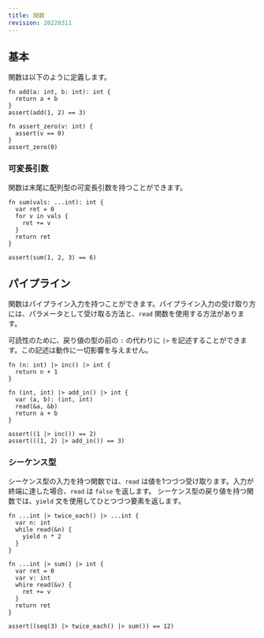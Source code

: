 ```yaml
---
title: 関数
revision: 20220311
---
```


## 基本

関数は以下のように定義します。

```
fn add(a: int, b: int): int {
  return a + b
}
assert(add(1, 2) == 3)

fn assert_zero(v: int) {
  assert(v == 0)
}
assert_zero(0)
```

### 可変長引数

関数は末尾に配列型の可変長引数を持つことができます。

```
fn sum(vals: ...int): int {
  var ret = 0
  for v in vals {
    ret += v
  }
  return ret
}

assert(sum(1, 2, 3) == 6)
```

## パイプライン

関数はパイプライン入力を持つことができます。パイプライン入力の受け取り方には、パラメータとして受け取る方法と、`read` 関数を使用する方法があります。

可読性のために、戻り値の型の前の `:` の代わりに `|>` を記述することができます。この記述は動作に一切影響を与えません。

```
fn (n: int) |> inc() |> int {
  return n + 1
}

fn (int, int) |> add_in() |> int {
  var (a, b): (int, int)
  read(&a, &b)
  return a + b
}

assert((1 |> inc()) == 2)
assert(((1, 2) |> add_in()) == 3)
```

### シーケンス型

シーケンス型の入力を持つ関数では、`read` は値を1つづつ受け取ります。入力が終端に達した場合、`read` は `false` を返します。
シーケンス型の戻り値を持つ関数では、`yield` 文を使用してひとつづつ要素を返します。

```
fn ...int |> twice_each() |> ...int {
  var n: int
  while read(&n) {
    yield n * 2
  }
}

fn ...int |> sum() |> int {
  var ret = 0
  var v: int
  whire read(&v) {
    ret += v
  }
  return ret
}

assert((seq(3) |> twice_each() |> sum()) == 12)
```
